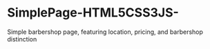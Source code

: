 # SimplePage-HTML5CSS3JS-
Simple barbershop page, featuring location, pricing, and barbershop distinction
